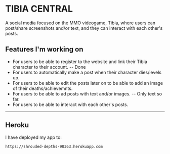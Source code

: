 # TIBIA CENTRAL

A social media focused on the MMO videogame, Tibia, where users can post/share screenshots and/or text, and they can interact with each other's posts.

## Features I'm working on

- For users to be able to register to the website and link their Tibia character to their account. -- Done
- For users to automatically make a post when their character dies/levels up.
- For users to be able to edit the posts later on to be able to add an image of their deaths/achievemnts.
- For users to be able to ad posts with text and/or images. -- Only text so far.
- For users to be able to interact with each other's posts.

---

## Heroku

I have deployed my app to:

```
https://shrouded-depths-90363.herokuapp.com
```
